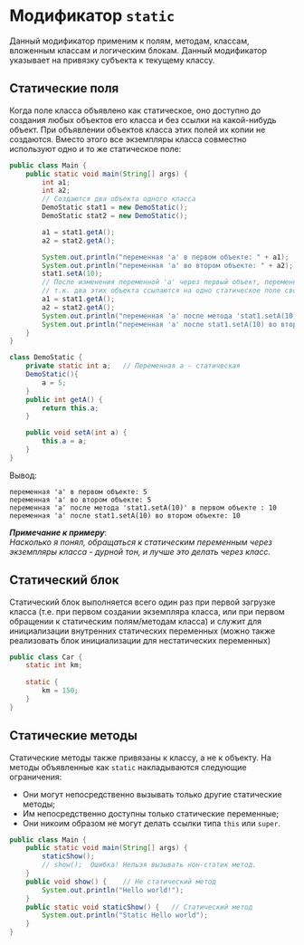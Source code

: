 # Модификатор `static`

Данный модификатор применим к полям, методам, классам, вложенным классам и логическим блокам. Данный
модификатор указывает на привязку субъекта к текущему классу.

## Статические поля

Когда поле класса объявлено как статическое, оно доступно до создания любых объектов его класса и без
ссылки на какой-нибудь объект. При объявлении объектов класса этих полей их копии не создаются. Вместо
этого все экземпляры класса совместно используют одно и то же статическое поле:

```java
public class Main {
    public static void main(String[] args) {
        int a1;
        int a2;
        // Создаются два объекта одного класса
        DemoStatic stat1 = new DemoStatic();
        DemoStatic stat2 = new DemoStatic();

        a1 = stat1.getA();
        a2 = stat2.getA();

        System.out.println("переменная 'a' в первом объекте: " + a1);
        System.out.println("переменная 'a' во втором объекте: " + a2);
        stat1.setA(10);
        // После изменения переменной 'a' через первый объект, переменная 'a' во втором объекте так же изменится
        // т.к. два этих объекта ссылаются на одно статическое поле своего класса
        a1 = stat1.getA();
        a2 = stat2.getA();
        System.out.println("переменная 'a' после метода 'stat1.setA(10)' в первом объекте : " + a1);
        System.out.println("переменная 'a' после stat1.setA(10) во втором объекте: " + a2);
    }
}

class DemoStatic {
    private static int a;   // Переменная a - статическая
    DemoStatic(){
        a = 5;
    }
    public int getA() {
        return this.a;
    }

    public void setA(int a) {
        this.a = a;
    }
}
```
Вывод:
```
переменная 'a' в первом объекте: 5
переменная 'a' во втором объекте: 5
переменная 'a' после метода 'stat1.setA(10)' в первом объекте : 10
переменная 'a' после stat1.setA(10) во втором объекте: 10
```

__*Примечание к примеру*__:  
*Насколько я понял, обращаться к статическим переменным через экземпляры класса - дурной тон, и лучше это делать
через класс.*

## Статический блок

Статический блок выполняется всего один раз при первой загрузке класса (т.е. при первом создании
экземпляра класса, или при первом обращении к статическим полям/методам класса) и служит для инициализации
внутренних статических переменных (можно также реализовать блок инициализации для нестатических переменных)

```java
public class Car {
    static int km;
    
    static {
        km = 150;
    }
}
``` 

## Статические методы

Статические методы также привязаны к классу, а не к объекту. На методы объявленные как `static` накладываются
следующие ограничения: 
* Они могут непосредственно вызывать только другие статические методы;
* Им непосредственно доступны только статические переменные;
* Они никоим образом не могут делать ссылки типа `this` или `super`.

```java
public class Main {
    public static void main(String[] args) {
        staticShow();
        // show();  Ошибка! Нельзя вызывать нон-статик метод.
    }
    public void show() {    // Не статический метод
        System.out.println("Hello world!");
    }
    public static void staticShow() {   // Статический метод
        System.out.println("Static Hello world");
    }
}
```